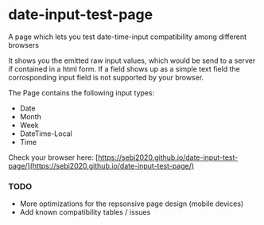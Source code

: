 # date-input-test-page
A page which lets you test date-time-input compatibility among different browsers

It shows you the emitted raw input values, which would be send to a server if contained in a html form.
If a field shows up as a simple text field the corrosponding input field is not supported by your browser.

The Page contains the following input types:
* Date
* Month
* Week
* DateTime-Local
* Time

Check your browser here: [https://sebi2020.github.io/date-input-test-page/](https://sebi2020.github.io/date-input-test-page/)

### TODO
* More optimizations for the repsonsive page design (mobile devices)
* Add known compatibility tables / issues

